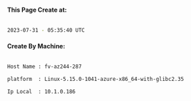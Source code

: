 
   
#### This Page Create at:

```bash

2023-07-31 - 05:35:40 UTC

```

#### Create By Machine:

```bash

Host Name : fv-az244-287

platform  : Linux-5.15.0-1041-azure-x86_64-with-glibc2.35

Ip Local  : 10.1.0.186

```

